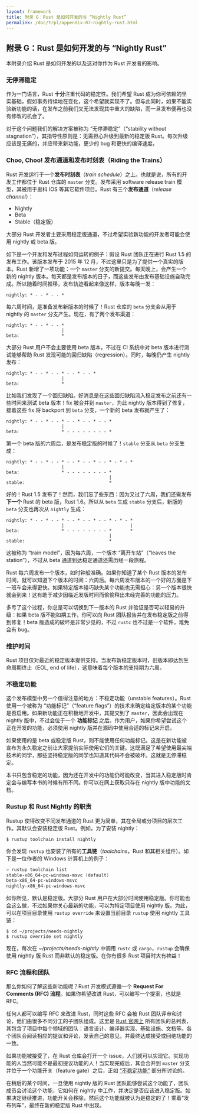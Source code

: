 ```yaml
---
layout: framework
title: 附录 G：Rust 是如何开发的与 “Nightly Rust”
permalink: /doc/trpl/appendix-07-nightly-rust.html
---
```

## 附录 G：Rust 是如何开发的与 “Nightly Rust”

<!-- https://github.com/rust-lang/book/blob/main/src/appendix-07-nightly-rust.md -->
<!-- commit 3a30e4c1fbe641afc066b3af9eb01dcdf5ed8b24 -->

本附录介绍 Rust 是如何开发的以及这对你作为 Rust 开发者的影响。

### 无停滞稳定

作为一门语言，Rust **十分**注重代码的稳定性。我们希望 Rust 成为你可依赖的坚实基础，假如事务持续地在变化，这个希望就实现不了。但与此同时，如果不能实验新功能的话，在发布之前我们又无法发现其中重大的缺陷，而一旦发布便再也没有修改的机会了。

对于这个问题我们的解决方案被称为 “无停滞稳定”（“stability without stagnation”），其指导性原则是：无需担心升级到最新的稳定版 Rust。每次升级应该是无痛的，并应带来新功能，更少的 bug 和更快的编译速度。

### Choo, Choo! 发布通道和发布时刻表（Riding the Trains）

Rust 开发运行于一个**发布时刻表**（_train schedule_）之上。也就是说，所有的开发工作都位于 Rust 仓库的 `master` 分支。发布采用 software release train 模型，其被用于思科 IOS 等其它软件项目。Rust 有三个**发布通道**（_release channel_）：

- Nightly
- Beta
- Stable（稳定版）

大部分 Rust 开发者主要采用稳定版通道，不过希望实验新功能的开发者可能会使用 nightly 或 beta 版。

如下是一个开发和发布过程如何运转的例子：假设 Rust 团队正在进行 Rust 1.5 的发布工作。该版本发布于 2015 年 12 月，不过这里只是为了提供一个真实的版本。Rust 新增了一项功能：一个 `master` 分支的新提交。每天晚上，会产生一个新的 nightly 版本。每天都是发布版本的日子，而这些发布由发布基础设施自动完成。所以随着时间推移，发布轨迹看起来像这样，版本每晚一发：

```text
nightly: * - - * - - *
```

每六周时间，是准备发布新版本的时候了！Rust 仓库的 `beta` 分支会从用于 nightly 的 `master` 分支产生。现在，有了两个发布渠道：

```text
nightly: * - - * - - *
                     |
beta:                *
```

大部分 Rust 用户不会主要使用 beta 版本，不过在 CI 系统中对 beta 版本进行测试能够帮助 Rust 发现可能的回归缺陷（regression）。同时，每晚仍产生 nightly 发布：

```text
nightly: * - - * - - * - - * - - *
                     |
beta:                *
```

比如我们发现了一个回归缺陷。好消息是在这些回归缺陷流入稳定发布之前还有一些时间来测试 beta 版本！fix 被合并到 `master`，为此 nightly 版本得到了修复，接着这些 fix 将 backport 到 `beta` 分支，一个新的 beta 发布就产生了：

```text
nightly: * - - * - - * - - * - - * - - *
                     |
beta:                * - - - - - - - - *
```

第一个 beta 版的六周后，是发布稳定版的时候了！`stable` 分支从 `beta` 分支生成：

```text
nightly: * - - * - - * - - * - - * - - * - * - *
                     |
beta:                * - - - - - - - - *
                                       |
stable:                                *
```

好的！Rust 1.5 发布了！然而，我们忘了些东西：因为又过了六周，我们还需发布**下一个** Rust 的 beta 版，Rust 1.6。所以从 `beta` 生成 `stable` 分支后，新版的 `beta` 分支也再次从 `nightly` 生成：

```text
nightly: * - - * - - * - - * - - * - - * - * - *
                     |                         |
beta:                * - - - - - - - - *       *
                                       |
stable:                                *
```

这被称为 “train model”，因为每六周，一个版本 “离开车站”（“leaves the station”），不过从 beta 通道到达稳定通道还需历经一段旅程。

Rust 每六周发布一个版本，如时钟般准确。如果你知道了某个 Rust 版本的发布时间，就可以知道下个版本的时间：六周后。每六周发布版本的一个好的方面是下一班车会来得更快。如果特定版本碰巧缺失某个功能也无需担心：另一个版本很快就会到来！这有助于减少因临近发版时间而偷偷释出未经完善的功能的压力。

多亏了这个过程，你总是可以切换到下一版本的 Rust 并验证是否可以轻易的升级：如果 beta 版不能如期工作，你可以向 Rust 团队报告并在发布稳定版之前得到修复！beta 版造成的破坏是非常少见的，不过 `rustc` 也不过是一个软件，难免会有 bug。

### 维护时间

Rust 项目仅对最近的稳定版本提供支持。当发布新稳定版本时，旧版本即达到生命周期终止（EOL, end of life），这意味着每个版本的支持期为六周。

### 不稳定功能

这个发布模型中另一个值得注意的地方：不稳定功能（unstable features）。Rust 使用一个被称为 “功能标记”（“feature flags”）的技术来确定给定版本的某个功能是否启用。如果新功能正在积极地开发中，其提交到了 `master`，因此会出现在 nightly 版中，不过会位于一个 **功能标记** 之后。作为用户，如果你希望尝试这个正在开发的功能，必须使用 nightly 版并在源码中使用合适的标记来开启。

如果使用的是 beta 或稳定版 Rust，则不能使用任何功能标记。这是在新功能被宣布为永久稳定之前让大家提前实际使用它们的关键。这既满足了希望使用最尖端技术的同学，那些坚持稳定版的同学也知道其代码不会被破坏。这就是无停滞稳定。

本书只包含稳定的功能，因为还在开发中的功能仍可能改变，当其进入稳定版时肯定会与编写本书的时候有所不同。你可以在网上获取只存在 nightly 版中功能的文档。

### Rustup 和 Rust Nightly 的职责

Rustup 使得改变不同发布通道的 Rust 更为简单，其在全局或分项目的层次工作。其默认会安装稳定版 Rust。例如，为了安装 nightly：

```console
$ rustup toolchain install nightly
```

你会发现 `rustup` 也安装了所有的**工具链**（_toolchains_，Rust 和其相关组件）。如下是一位作者的 Windows 计算机上的例子：

```powershell
> rustup toolchain list
stable-x86_64-pc-windows-msvc (default)
beta-x86_64-pc-windows-msvc
nightly-x86_64-pc-windows-msvc
```

如你所见，默认是稳定版。大部分 Rust 用户在大部分时间使用稳定版。你可能也会这么做，不过如果你关心最新的功能，可以为特定项目使用 nightly 版。为此，可以在项目目录使用 `rustup override` 来设置当前目录 `rustup` 使用 nightly 工具链：

```console
$ cd ~/projects/needs-nightly
$ rustup override set nightly
```

现在，每次在 _~/projects/needs-nightly_ 中调用 `rustc` 或 `cargo`，`rustup` 会确保使用 nightly 版 Rust 而非默认的稳定版。在你有很多 Rust 项目时大有裨益！

### RFC 流程和团队

那么你如何了解这些新功能呢？Rust 开发模式遵循一个 **Request For Comments (RFC) 流程**。如果你希望改进 Rust，可以编写一个提案，也就是 RFC。

任何人都可以编写 RFC 来改进 Rust，同时这些 RFC 会被 Rust 团队评审和讨论，他们由很多不同分工的子团队组成。这里是 [Rust 官网上](https://www.rust-lang.org/governance) 所有团队的总列表，其包含了项目中每个领域的团队：语言设计、编译器实现、基础设施、文档等。各个团队会阅读相应的提议和评论，发表自己的意见，并最终达成接受或回绝功能的一致。

如果功能被接受了，在 Rust 仓库会打开一个 issue，人们就可以实现它。实现功能的人当然可能不是最初提议功能的人！当实现完成后，其会合并到 `master` 分支并位于一个功能开关（feature gate）之后，正如 [“不稳定功能”](#不稳定功能) 部分所讨论的。

在稍后的某个时间，一旦使用 nightly 版的 Rust 团队能够尝试这个功能了，团队成员会讨论这个功能，它如何在 nightly 中工作，并决定是否应该进入稳定版。如果决定继续推进，功能开关会移除，然后这个功能就被认为是稳定的了！乘着“发布列车”，最终在新的稳定版 Rust 中出现。
